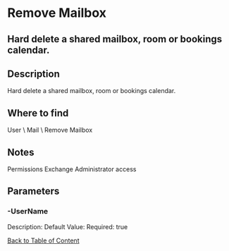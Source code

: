 # Remove Mailbox

## Hard delete a shared mailbox, room or bookings calendar.

## Description
Hard delete a shared mailbox, room or bookings calendar.

## Where to find
User \ Mail \ Remove Mailbox

## Notes
Permissions
Exchange Administrator access

## Parameters
### -UserName
Description: 
Default Value: 
Required: true


[Back to Table of Content](../../../README.md)

